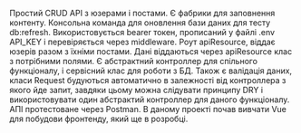 Простий CRUD API з юзерами і постами.
Є фабрики для заповнення контенту.
Консольна команда для оновлення бази даних для тесту db:refresh.
Використовується bearer токен, прописаний у файлі .env API_KEY і перевіряється через middleware.
Роут apiResource, віддає юзерів разом з їхніми постами. Дані віддаються через apiResource клас з потрібними полями. Є абстрактний контроллер для спільного функціоналу, і сервісний клас для роботи з БД. Також є валідація даних, класи Request будуються автоматично в залежності від контроллера з якого йде запит, завдяки цьому можна слідувати принципу DRY і використовувати один абстрактий контроллер для даного функціоналу.
АПІ протестоване через Postman.
В даному проекті почав вивчати Vue для побудови фронтенду, який ще в розробці.
